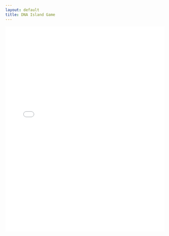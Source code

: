 ```yaml
---
layout: default
title: DNA Island Game
---
```


<iframe src="/assets/game/game.html" width="100%" height="650px" style="border:none;"></iframe>
